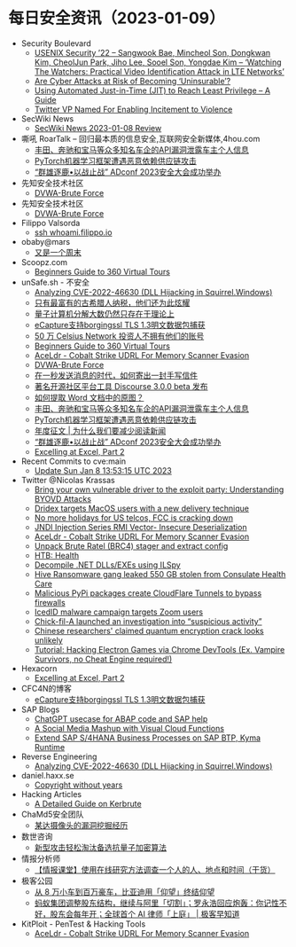 # 每日安全资讯（2023-01-09）

- Security Boulevard
  - [USENIX Security ’22 – Sangwook Bae, Mincheol Son, Dongkwan Kim, CheolJun Park, Jiho Lee, Sooel Son, Yongdae Kim – ‘Watching The Watchers: Practical Video Identification Attack in LTE Networks’](https://securityboulevard.com/2023/01/usenix-security-22-sangwook-bae-mincheol-son-dongkwan-kim-cheoljun-park-jiho-lee-sooel-son-yongdae-kim-watching-the-watchers-practical-video-identification-attack-in-lte-networks/)
  - [Are Cyber Attacks at Risk of Becoming ‘Uninsurable’?](https://securityboulevard.com/2023/01/are-cyber-attacks-at-risk-of-becoming-uninsurable/)
  - [Using Automated Just-in-Time (JIT) to Reach Least Privilege – A Guide](https://securityboulevard.com/2023/01/using-automated-just-in-time-jit-to-reach-least-privilege-a-guide/)
  - [Twitter VP Named For Enabling Incitement to Violence](https://securityboulevard.com/2023/01/twitter-vp-named-for-enabling-incitement-to-violence/)
- SecWiki News
  - [SecWiki News 2023-01-08 Review](http://www.sec-wiki.com/?2023-01-08)
- 嘶吼 RoarTalk – 回归最本质的信息安全,互联网安全新媒体,4hou.com
  - [丰田、奔驰和宝马等众多知名车企的API漏洞泄露车主个人信息](https://www.4hou.com/posts/mXJG)
  - [PyTorch机器学习框架遭遇恶意依赖供应链攻击](https://www.4hou.com/posts/VZBX)
  - [“群雄逐鹿•以战止战” ADconf 2023安全大会成功举办](https://www.4hou.com/posts/ykYn)
- 先知安全技术社区
  - [DVWA-Brute Force](https://xz.aliyun.com/t/12014)
- 先知安全技术社区
  - [DVWA-Brute Force](https://xz.aliyun.com/t/12014)
- Filippo Valsorda
  - [ssh whoami.filippo.io](https://words.filippo.io/dispatches/whoami-updated/)
- obaby@mars
  - [又是一个周末](https://h4ck.org.cn/2023/01/%e5%8f%88%e6%98%af%e4%b8%80%e4%b8%aa%e5%91%a8%e6%9c%ab/)
- Scoopz.com
  - [Beginners Guide to 360 Virtual Tours](https://blog.scoopz.com/2023/01/08/beginners-guide-to-360-virtual-tours/)
- unSafe.sh - 不安全
  - [Analyzing CVE-2022-46630 (DLL Hijacking in Squirrel.Windows)](https://buaq.net/go-144661.html)
  - [只有最富有的古希腊人纳税，他们还为此炫耀](https://buaq.net/go-144670.html)
  - [量子计算机分解大数仍然只存在于理论上](https://buaq.net/go-144671.html)
  - [eCapture支持borgingssl TLS 1.3明文数据包捕获](https://buaq.net/go-144660.html)
  - [50 万 Celsius Network 投资人不拥有他们的账号](https://buaq.net/go-144672.html)
  - [Beginners Guide to 360 Virtual Tours](https://buaq.net/go-144658.html)
  - [AceLdr - Cobalt Strike UDRL For Memory Scanner Evasion](https://buaq.net/go-144647.html)
  - [DVWA-Brute Force](https://buaq.net/go-144636.html)
  - [在一秒发送消息的时代，如何寄出一封手写信件](https://buaq.net/go-144635.html)
  - [著名开源社区平台工具 Discourse 3.0.0 beta 发布](https://buaq.net/go-144633.html)
  - [如何提取 Word 文档中的原图？](https://buaq.net/go-144634.html)
  - [丰田、奔驰和宝马等众多知名车企的API漏洞泄露车主个人信息](https://buaq.net/go-144626.html)
  - [PyTorch机器学习框架遭遇恶意依赖供应链攻击](https://buaq.net/go-144627.html)
  - [年度征文 | 为什么我们要减少阅读新闻](https://buaq.net/go-144629.html)
  - [“群雄逐鹿•以战止战” ADconf 2023安全大会成功举办](https://buaq.net/go-144621.html)
  - [Excelling at Excel, Part 2](https://buaq.net/go-144618.html)
- Recent Commits to cve:main
  - [Update Sun Jan  8 13:53:15 UTC 2023](https://github.com/trickest/cve/commit/f04d79c63f98b211dbf3fd47a1266964fdddd324)
- Twitter @Nicolas Krassas
  - [Bring your own vulnerable driver to the exploit party: Understanding BYOVD Attacks](https://twitter.com/Dinosn/status/1612160571796774916)
  - [Dridex targets MacOS users with a new delivery technique](https://twitter.com/Dinosn/status/1612148619104100353)
  - [No more holidays for US telcos, FCC is cracking down](https://twitter.com/Dinosn/status/1612075942813351937)
  - [JNDI Injection Series RMI Vector- Insecure Deserialization](https://twitter.com/Dinosn/status/1612075892754288640)
  - [AceLdr - Cobalt Strike UDRL For Memory Scanner Evasion](https://twitter.com/Dinosn/status/1612075767361425412)
  - [Unpack Brute Ratel (BRC4) stager and extract config](https://twitter.com/Dinosn/status/1611983139831701508)
  - [HTB: Health](https://twitter.com/Dinosn/status/1611978237160062978)
  - [Decompile .NET DLLs/EXEs using ILSpy](https://twitter.com/Dinosn/status/1611977999150104576)
  - [Hive Ransomware gang leaked 550 GB stolen from Consulate Health Care](https://twitter.com/Dinosn/status/1611977960201887744)
  - [Malicious PyPi packages create CloudFlare Tunnels to bypass firewalls](https://twitter.com/Dinosn/status/1611977926878035968)
  - [IcedID malware campaign targets Zoom users](https://twitter.com/Dinosn/status/1611977891796983808)
  - [Chick-fil-A launched an investigation into “suspicious activity”](https://twitter.com/Dinosn/status/1611977001631469571)
  - [Chinese researchers' claimed quantum encryption crack looks unlikely](https://twitter.com/Dinosn/status/1611976950461124609)
  - [Tutorial: Hacking Electron Games via Chrome DevTools (Ex. Vampire Survivors, no Cheat Engine required!)](https://twitter.com/Dinosn/status/1611976890688098307)
- Hexacorn
  - [Excelling at Excel, Part 2](https://www.hexacorn.com/blog/2023/01/08/excelling-at-excel-part-2/)
- CFC4N的博客
  - [eCapture支持borgingssl TLS 1.3明文数据包捕获](https://www.cnxct.com/ecapture-boringssl-tls-1_3/)
- SAP Blogs
  - [ChatGPT usecase for ABAP code and SAP help](https://blogs.sap.com/2023/01/08/chatgpt-usecase-for-abap-code-and-sap-help/)
  - [A Social Media Mashup with Visual Cloud Functions](https://blogs.sap.com/2023/01/08/a-social-media-mashup-with-visual-cloud-functions/)
  - [Extend SAP S/4HANA Business Processes on SAP BTP, Kyma Runtime](https://blogs.sap.com/2023/01/08/extend-sap-s-4hana-business-processes-on-sap-btp-kyma-runtime/)
- Reverse Engineering
  - [Analyzing CVE-2022-46630 (DLL Hijacking in Squirrel.Windows)](https://www.reddit.com/r/ReverseEngineering/comments/106m1yq/analyzing_cve202246630_dll_hijacking_in/)
- daniel.haxx.se
  - [Copyright without years](https://daniel.haxx.se/blog/2023/01/08/copyright-without-years/)
- Hacking Articles
  - [A Detailed Guide on Kerbrute](https://www.hackingarticles.in/a-detailed-guide-on-kerbrute/)
- ChaMd5安全团队
  - [某达摄像头的漏洞挖掘经历](https://mp.weixin.qq.com/s?__biz=MzIzMTc1MjExOQ==&mid=2247508121&idx=1&sn=e34f59e53a1394600c7e768fcbf237f9&chksm=e89d8841dfea0157a63c1a15213306739f936f3b63aa8e32ae6657a87934aec82d60bfe046b8&scene=58&subscene=0#rd)
- 数世咨询
  - [新型攻击轻松淘汰备选抗量子加密算法](https://mp.weixin.qq.com/s?__biz=MzkxNzA3MTgyNg==&mid=2247496850&idx=1&sn=95690ddebf6a710f28d960f0c0296d5d&chksm=c144862ff6330f398d85d861733953083ce9a5598029658abce7437af1a65bd2610fd8120ae5&scene=58&subscene=0#rd)
- 情报分析师
  - [【情报课堂】使用在线研究方法调查一个人的人、地点和时间（干货）](https://mp.weixin.qq.com/s?__biz=MzA3Mjc1MTkwOA==&mid=2650522324&idx=1&sn=a452327531116b11159346abd0fc6b5a&chksm=8716ec9fb061658966739a712f98973b8b9d978d9c2c878aadb9c9425db4ca27a00d5455ab94&scene=58&subscene=0#rd)
- 极客公园
  - [从 8 万小车到百万豪车，比亚迪用「仰望」终结仰望](https://mp.weixin.qq.com/s?__biz=MTMwNDMwODQ0MQ==&mid=2652980115&idx=1&sn=efbea2d6fdf82e0f061d30d062205b30&chksm=7e543e254923b7333d609dfca166834be9f96dcb729e2146396a7f547d33724742a0c240ab4e&scene=58&subscene=0#rd)
  - [蚂蚁集团调整股东结构，继续与阿里「切割」；罗永浩回应炮轰：你记性不好，股东会每年开；全球首个 AI 律师「上庭」 | 极客早知道](https://mp.weixin.qq.com/s?__biz=MTMwNDMwODQ0MQ==&mid=2652980099&idx=1&sn=fa94d5b0862d18200d4b8dfa72bf7d4b&chksm=7e543e354923b7238cf85d994ef0159c42f3b5fab7f1d313d64477dc972c515a181933ebcd29&scene=58&subscene=0#rd)
- KitPloit - PenTest & Hacking Tools
  - [AceLdr - Cobalt Strike UDRL For Memory Scanner Evasion](http://www.kitploit.com/2023/01/aceldr-cobalt-strike-udrl-for-memory.html)
